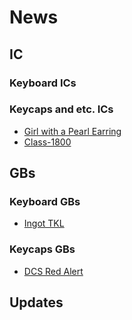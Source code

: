 # News

## IC

### Keyboard ICs


### Keycaps and etc. ICs
- [Girl with a Pearl Earring](https://geekhack.org/index.php?topic=123450)
- [Class-1800](https://www.zfrontier.com/app/flow/PRLp78RqM5GJ)

## GBs

### Keyboard GBs
- [Ingot TKL](https://geekhack.org/index.php?topic=122532)

### Keycaps GBs
- [DCS Red Alert](https://www.zfrontier.com/app/flow/v6WmgV7kAgYL)

## Updates


